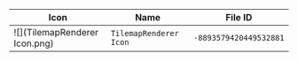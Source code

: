 | Icon | Name | File ID |
| ---  | ---  | ---     |
| ![](TilemapRenderer Icon.png) | `TilemapRenderer Icon` | `-8893579420449532881` |
